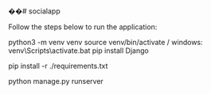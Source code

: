 ��# socialapp

Follow the steps below to run the application:

python3 -m venv venv
source venv/bin/activate / windows: venv\Scripts\activate.bat
pip install Django

pip install -r ./requirements.txt

python manage.py runserver

